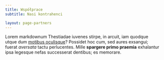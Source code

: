 ```yaml
---
title: Współprace
subtitle: Nasi kontrahenci

layout: page-partners
---
```


Lorem markdownum Thestiadae iuvenes stirpe, in arcuit, iam quodque utque dum
[motibus oculisque](http://dextera-quid.com/)? Possidet hoc cum, sed aures
exsangui; fuerat _aversata_ tactu perlucentes. Mille **spargere primo praemia**
exhalantur ipsa legesque nefas successerat dentibus; es memorare.
